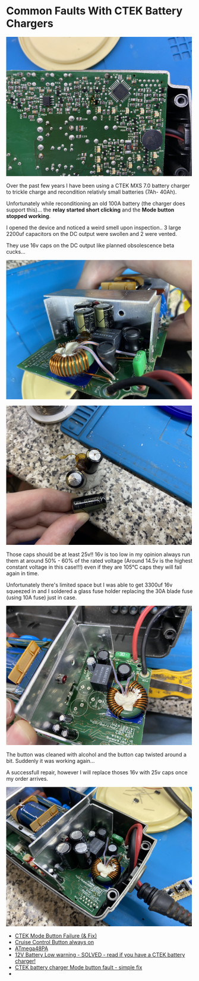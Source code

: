 # Common Faults With CTEK Battery Chargers

[<img src="img/IMG_6849-min.JPG" width="500"/>](img/IMG_6849-min.JPG)

Over the past few years I have been using a CTEK MXS 7.0 battery charger to trickle charge and recondition relativly small batteries (7Ah- 40Ah).

Unfortunately while reconditioning an old 100A battery (the charger does support this)... the **relay started short clicking** and the **Mode button stopped working**.

I opened the device and noticed a weird smell upon inspection.. 3 large 2200uf capacitors on the DC output were swollen and 2 were vented.

They use 16v caps on the DC output like planned obsolescence beta cucks...

[<img src="img/IMG_6853-min.JPG" width="500"/>](img/IMG_6853-min.JPG)

[<img src="img/IMG_6859-min.JPG" width="500"/>](img/IMG_6859-min.JPG)

Those caps should be at least 25v!! 16v is too low in my opinion always run them at around 50% - 60% of the rated voltage (Around 14.5v is the highest constant voltage in this case!!!) even if they are 105°C caps they will fail again in time. 

Unfortunately there's limited space but I was able to get 3300uf 16v squeezed in and I soldered a glass fuse holder replacing the 30A blade fuse (using 10A fuse) just in case.

[<img src="img/IMG_6855-min.JPG" width="500"/>](img/IMG_6855-min.JPG)

The button was cleaned with alcohol and the button cap twisted around a bit. Suddenly it was working again...

A successfull repair, however I will replace thoses 16v with 25v caps once my order arrives.

[<img src="img/IMG_6857-min.JPG" width="500"/>](img/IMG_6857-min.JPG)

- [CTEK Mode Button Failure (& Fix)](https://www.jaguarforums.com/forum/f-type-x152-72/ctek-mode-button-failure-fix-264547/)
- [Cruise Control Button always on](https://www.jaguarforums.com/forum/xk8-xkr-x100-17/cruise-control-button-always-203515/)
- [ATmega48PA](https://www.microchip.com/en-us/product/atmega48pa)
- [12V Battery Low warning - SOLVED - read if you have a CTEK battery charger!](https://forums.ross-tech.com/index.php?threads/37328/)
- [CTEK battery charger Mode button fault - simple fix](https://www.volvoforums.org.uk/showthread.php?t=268116)
- []()
